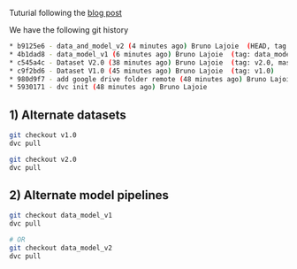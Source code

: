 Tuturial following the [blog post](https://towardsdatascience.com/data-and-machine-learning-model-versioning-with-dvc-34fdadd06b15)

We have the following git history
```bash
* b9125e6 - data_and_model_v2 (4 minutes ago) Bruno Lajoie  (HEAD, tag: data_model_v2)
* 4b1dad8 - data_model_v1 (6 minutes ago) Bruno Lajoie  (tag: data_model_v1)
* c545a4c - Dataset V2.0 (38 minutes ago) Bruno Lajoie  (tag: v2.0, master)
* c9f2bd6 - Dataset V1.0 (45 minutes ago) Bruno Lajoie  (tag: v1.0)
* 980d9f7 - add google drive folder remote (48 minutes ago) Bruno Lajoie 
* 5930171 - dvc init (48 minutes ago) Bruno Lajoie 
```

## 1) Alternate datasets
```bash
git checkout v1.0
dvc pull
```

```bash
git checkout v2.0
dvc pull
```

## 2) Alternate model pipelines

```bash
git checkout data_model_v1
dvc pull

# OR
git checkout data_model_v2
dvc pull
```
